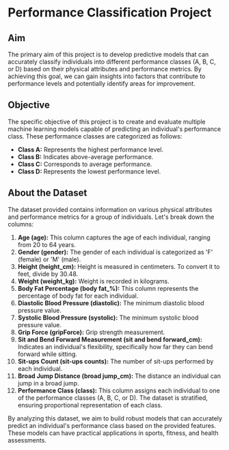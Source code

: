 # Performance Classification Project

## Aim

The primary aim of this project is to develop predictive models that can accurately classify individuals into different performance classes (A, B, C, or D) based on their physical attributes and performance metrics\. By achieving this goal, we can gain insights into factors that contribute to performance levels and potentially identify areas for improvement\.

## Objective

The specific objective of this project is to create and evaluate multiple machine learning models capable of predicting an individual's performance class\. These performance classes are categorized as follows:
- **Class A:** Represents the highest performance level\.
- **Class B:** Indicates above-average performance\.
- **Class C:** Corresponds to average performance\.
- **Class D:** Represents the lowest performance level\.

## About the Dataset

The dataset provided contains information on various physical attributes and performance metrics for a group of individuals\. Let's break down the columns:

1. **Age (age):** This column captures the age of each individual, ranging from 20 to 64 years\.
2. **Gender (gender):** The gender of each individual is categorized as 'F' (female) or 'M' (male)\.
3. **Height (height_cm):** Height is measured in centimeters\. To convert it to feet, divide by 30\.48\.
4. **Weight (weight_kg):** Weight is recorded in kilograms\.
5. **Body Fat Percentage (body fat_%):** This column represents the percentage of body fat for each individual\.
6. **Diastolic Blood Pressure (diastolic):** The minimum diastolic blood pressure value\.
7. **Systolic Blood Pressure (systolic):** The minimum systolic blood pressure value\.
8. **Grip Force (gripForce):** Grip strength measurement\.
9. **Sit and Bend Forward Measurement (sit and bend forward_cm):** Indicates an individual's flexibility, specifically how far they can bend forward while sitting\.
10. **Sit-ups Count (sit-ups counts):** The number of sit-ups performed by each individual\.
11. **Broad Jump Distance (broad jump_cm):** The distance an individual can jump in a broad jump\.
12. **Performance Class (class):** This column assigns each individual to one of the performance classes (A, B, C, or D)\. The dataset is stratified, ensuring proportional representation of each class\.

By analyzing this dataset, we aim to build robust models that can accurately predict an individual's performance class based on the provided features\. These models can have practical applications in sports, fitness, and health assessments\.

